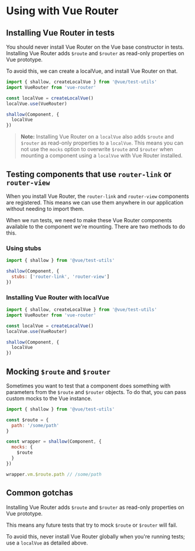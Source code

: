 # Using with Vue Router

## Installing Vue Router in tests

You should never install Vue Router on the Vue base constructor in tests. Installing Vue Router adds `$route` and `$router` as read-only properties on Vue prototype.

To avoid this, we can create a localVue, and install Vue Router on that.

```js
import { shallow, createLocalVue } from '@vue/test-utils'
import VueRouter from 'vue-router'

const localVue = createLocalVue()
localVue.use(VueRouter)

shallow(Component, {
  localVue
})
```

> **Note:** Installing Vue Router on a `localVue` also adds `$route` and `$router` as read-only properties to a `localVue`. This means you can not use the `mocks` option to overwrite `$route` and `$router` when mounting a component using a `localVue` with Vue Router installed.

## Testing components that use `router-link` or `router-view`

When you install Vue Router, the `router-link` and `router-view` components are registered. This means we can use them anywhere in our application without needing to import them.

When we run tests, we need to make these Vue Router components available to the component we're mounting. There are two methods to do this.

### Using stubs

```js
import { shallow } from '@vue/test-utils'

shallow(Component, {
  stubs: ['router-link', 'router-view']
})
```

### Installing Vue Router with localVue

```js
import { shallow, createLocalVue } from '@vue/test-utils'
import VueRouter from 'vue-router'

const localVue = createLocalVue()
localVue.use(VueRouter)

shallow(Component, {
  localVue
})
```

## Mocking `$route` and `$router`

Sometimes you want to test that a component does something with parameters from the `$route` and `$router` objects. To do that, you can pass custom mocks to the Vue instance.

```js
import { shallow } from '@vue/test-utils'

const $route = {
  path: '/some/path'
}

const wrapper = shallow(Component, {
  mocks: {
    $route
  }
})

wrapper.vm.$route.path // /some/path
```

## Common gotchas

Installing Vue Router adds `$route` and `$router` as read-only properties on Vue prototype.

This means any future tests that try to mock `$route` or `$router` will fail.

To avoid this, never install Vue Router globally when you're running tests; use a `localVue` as detailed above.
